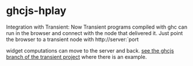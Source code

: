ghcjs-hplay
==========

Integration with Transient: Now Transient programs compiled with ghc can
run in the browser and connect with the node that delivered it. Just point
the browser to a transient node with http://server:`port

widget computations can move to the server and back.  [see the ghcjs branch
of the transient project](https://github.com/agocorona/transient/tree/ghcjs) where there is an example.




